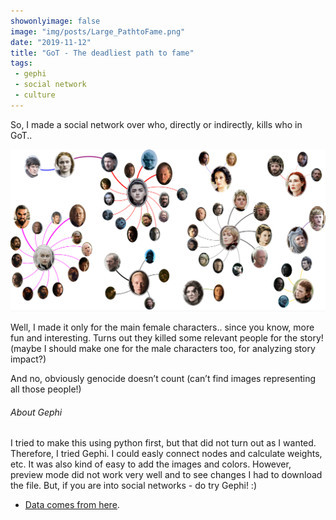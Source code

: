 ```yaml
---
showonlyimage: false
image: "img/posts/Large_PathtoFame.png"
date: "2019-11-12"
title: "GoT - The deadliest path to fame"
tags:
 - gephi
 - social network
 - culture
---
```


So, I made a social network over who, directly or indirectly, kills who in GoT.. 
<!--more-->

![ftwd][1]

Well, I made it only for the main female characters.. since you know, more fun and interesting. Turns out they killed some relevant people for the story! (maybe I should make one for the male characters too, for analyzing story impact?)

And no, obviously genocide doesn’t count (can’t find images representing all those people!)


###### About Gephi
I tried to make this using python first, but that did not turn out as I wanted. Therefore, I tried Gephi. I could easly connect nodes and calculate weights, etc. It was also kind of easy to add the images and colors. However, preview mode did not work very well and to see changes I had to download the file. But, if you are into social networks - do try Gephi! :)

- [Data comes from here](https://listofdeaths.fandom.com/wiki/Game_of_Thrones ).


[1]: /img/posts/Large_PathtoFame.png